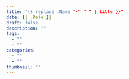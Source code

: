 ```yaml
---
title: "{{ replace .Name "-" " " | title }}"
date: {{ .Date }}
draft: false
description: ""
tags:
  - ""
  - ""
categories:
  - ""
  - ""
thumbnail: ""
---
```


